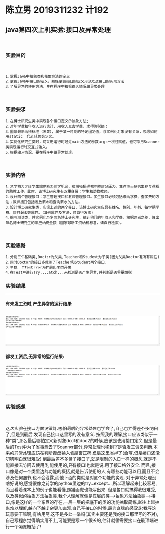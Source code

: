 # 陈立男 2019311232 计192 

## java第四次上机实验:接口及异常处理

<br>

### 实验目的  

<br>

    1.掌握Java中抽象类和抽象方法的定义
    2.掌握Java中接口的定义，熟练掌握接口的定义形式以及接口的实现方法
    3.了解异常的使用方法，并在程序中根据输入情况做异常处理

<br>


### 实验要求
	1.在博士研究生类中实现各个接口定义的抽象方法;
	2.对年学费和年收入进行统计，用收入减去学费，求得纳税额；
	3.国家最新纳税标准（系数），属于某一时期的特定固定值，与实例化对象没有关系，考虑如何用static  final修饰定义。
	4.实例化研究生类时，可采用运行时通过main方法的参数args一次性赋值，也可采用Scanner类实现运行时交互式输入。
	5.根据输入情况，要在程序中做异常处理。


<br>


### 实验内容
	1.某学校为了给学生提供勤工俭学机会，也减轻授课教师的部分压力，准许博士研究生参与课程的助教工作。此时，该博士研究生有双重身份：学生和助教教师。
	2.设计两个管理接口：学生管理接口和教师管理接口。学生接口必须包括缴纳学费、查学费的方法；教师接口包括发放薪水和查询薪水的方法。
	3.设计博士研究生类，实现上述的两个接口，该博士研究生应具有姓名、性别、年龄、每学期学费、每月薪水等属性。（其他属性及方法，可自行发挥）
	4.编写测试类，并实例化至少两名博士研究生，统计他们的年收入和学费。根据两者之差，算出每名博士研究生的年应纳税金额（国家最新工资纳税标准，请自行检索）。
    
    
<br>


### 实验思路
	1.分别三个基础类,Doctor为父类,Teacher和Student为子类(因为父类Doctor有所有属性)
	2.同时Doctor的接口多继承了Teacher和Student两个接口.
	3.单独一个TaxError为扩展出来的异常
	4.在Test中进行Try...Catch...来检测是否产生异常,并判断是否需要缴税
    

### 实验结果
----
#### 有未发工资时,产生异常的运行结果:
![](https://github.com/Mellisa1002/javalab4/blob/main/%E6%8A%9B%E5%87%BA%E6%9C%AA%E5%8F%91%E5%B7%A5%E8%B5%84%E5%BC%82%E5%B8%B8.png)
----
#### 都发工资后,无异常的运行结果:
![](https://github.com/Mellisa1002/javalab4/blob/main/%E6%97%A0%E5%BC%82%E5%B8%B8.png)
<br>

### 实验感想

<br>

这次实验在接口方面没做好.哪怕最后的异常处理也学会了,自己也弄得差不多明白了,但是到最后,发现自己接口这里写的没有意义.
按照我的理解,接口应该类似于一种"类",那么最后哪怕定义新对象doc1和doc2的时候,应该是使用接口定义,但是最后的Test中为了省事删去了Scanner部分,异常处理也移到了是否发工资来判断.本来的异常处理应该在判断键盘输入值是否正确,但是这里省掉了(会写,但是接口还没叨叨明白就很难受)
到最后差不多懂了接口了,就是限制的入口一样的概念.就是不能直接去访问去使用类,能使用的,只有接口!也就是说,用了接口格外安全.
而且,接口像是对一个类里边的功能的概括,就是告诉使用的人,有哪些功能可以用,而且不会涉及任何细节,也不会泄露,而他下面的类就是对这个功能的实现.
对于异常处理没啥好说的,感觉很像之前学的python里边的try...except...,所以理解起来比较容易,而且看着课本上的例子也能看懂,照猫画虎也能写出来.
但是接口就搞得我很难受,以及类似的抽象方法抽象类.我个人理解就像是底层的类-->抽象方法抽象类-->接口,像是这样的一个东西的存在,一层一层的把底下的类的功能抽取简练,越往上越抽象难以理解,越向下越复杂更加直观.自己写接口的时候,最为直观的感受是:我写这玩意要干嘛啊,有啥用啊,这不是多此一举吗(其实主要还是我的接口那里写的不对),自己写程序觉得确实用不上,可能要是写一个很长的,估计就很需要接口在最顶端进行一个凝练概括了!
